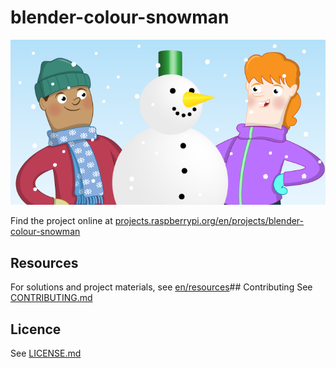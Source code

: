 # blender-colour-snowman
![blender-colour-snowman](/en/images/banner.png)

Find the project online at [projects.raspberrypi.org/en/projects/blender-colour-snowman](https://projects.raspberrypi.org/en/projects/blender-colour-snowman)

## Resources
For solutions and project materials, see [en/resources](https://github.com/raspberrypilearning/blender-colour-snowman/tree/master/en/resources)## Contributing
See [CONTRIBUTING.md](CONTRIBUTING.md)
## Licence
 See [LICENSE.md](LICENSE.md)